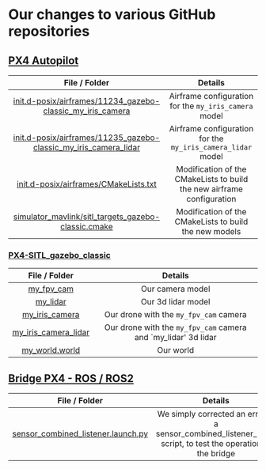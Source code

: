# Our changes to various GitHub repositories

## [PX4 Autopilot](https://github.com/RETINA-UAV/PX4-Autopilot)

|                           File / Folder                          |                                 Details                                |
|:----------------------------------------------------------------:|:----------------------------------------------------------------------:|
|    [init.d-posix/airframes/11234_gazebo-classic_my_iris_camera](https://github.com/RETINA-UAV/PX4-Autopilot/blob/sky-eye/ROMFS/px4fmu_common/init.d-posix/airframes/11234_gazebo-classic_my_iris_camera)    | Airframe configuration for the `my_iris_camera` model                  |
| [init.d-posix/airframes/11235_gazebo-classic_my_iris_camera_lidar](https://github.com/RETINA-UAV/PX4-Autopilot/blob/sky-eye/ROMFS/px4fmu_common/init.d-posix/airframes/11235_gazebo-classic_my_iris_camera_lidar) | Airframe configuration for the `my_iris_camera_lidar` model            |
|               [init.d-posix/airframes/CMakeLists.txt](https://github.com/RETINA-UAV/PX4-Autopilot/blob/sky-eye/ROMFS/px4fmu_common/init.d-posix/airframes/CMakeLists.txt)              | Modification of the CMakeLists to build the new airframe configuration |
|        [simulator_mavlink/sitl_targets_gazebo-classic.cmake](https://github.com/RETINA-UAV/PX4-Autopilot/blob/sky-eye/src/modules/simulation/simulator_mavlink/sitl_targets_gazebo-classic.cmake)       | Modification of the CMakeLists to build the new models                 |

### [PX4-SITL_gazebo_classic](https://github.com/RETINA-UAV/PX4-SITL_gazebo-classic)

|     File / Folder    |                             Details                            |
|:--------------------:|:--------------------------------------------------------------:|
|      [my_fpv_cam](https://github.com/RETINA-UAV/PX4-SITL_gazebo-classic/tree/sky-eye/models/my_fpv_cam)      | Our camera model                                               |
|       [my_lidar](https://github.com/RETINA-UAV/PX4-SITL_gazebo-classic/tree/sky-eye/models/my_lidar)       | Our 3d lidar model                                             |
|    [my_iris_camera](https://github.com/RETINA-UAV/PX4-SITL_gazebo-classic/tree/sky-eye/models/my_iris_camera)    | Our drone with the `my_fpv_cam` camera                         |
| [my_iris_camera_lidar](https://github.com/RETINA-UAV/PX4-SITL_gazebo-classic/tree/sky-eye/models/my_iris_camera_lidar) | Our drone with the `my_fpv_cam` camera and `my_lidar' 3d lidar |
|    [my_world.world](https://github.com/RETINA-UAV/PX4-SITL_gazebo-classic/blob/sky-eye/worlds/my_world.world)    | Our world                                                      |

## [Bridge PX4 - ROS / ROS2](https://github.com/RETINA-UAV/px4_ros_com)

|            File / Folder           |                                                   Details                                                   |
|:----------------------------------:|:-----------------------------------------------------------------------------------------------------------:|
| [sensor_combined_listener.launch.py](https://github.com/RETINA-UAV/px4_ros_com/blob/main/launch/sensor_combined_listener.launch.py) | We simply corrected an error in a sensor_combined_listener_node script, to test the operation of the bridge |

